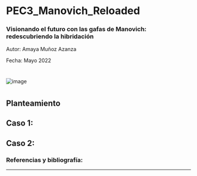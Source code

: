 # PEC3_Manovich_Reloaded
### Visionando el futuro con las gafas de Manovich: redescubriendo la hibridación

Autor: Amaya Muñoz Azanza

Fecha: Mayo 2022

#

![image](https://user-images.githubusercontent.com/104756604/167599832-bff82976-4a6c-4f22-a67e-57226df885d9.png)

#

## Planteamiento

## Caso 1:

## Caso 2:

### Referencias y bibliografía:

---


